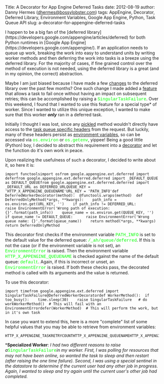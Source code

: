 Title: A Decorator for App Engine Deferred Tasks
date: 2012-08-19
author: Danny Hermes (dhermes@bossylobster.com)
tags: AppEngine, Decorator, Deferred Library, Environment Variables, Google App Engine, Python, Task Queue API
slug: a-decorator-for-appengine-deferred-tasks

<p>
I happen to be a big fan of the [deferred
library](https://developers.google.com/appengine/articles/deferred) for
both Python runtimes in [Google App
Engine](https://developers.google.com/appengine/). If an application
needs to queue up work, breaking the work into easy to understand units
by writing worker methods and then deferring the work into tasks is a
breeze using the deferred library. For the majority of cases, if fine
grained control over the method of execution is not needed, using the
deferred library is a great (and in my opinion, the correct)
abstraction.  
  
Maybe I am just biased because I have made a few
[changes](http://blog.bossylobster.com/2012/03/where-have-i-been.html)
to the deferred library over the past few months? One such change I made
added a
[feature](http://code.google.com/p/googleappengine/issues/detail?id=6412)
that allows a task to fail once without having an impact on subsequent
retries; this can be accomplished by raising a <span
style="color: lime; font-family: Courier New, Courier, monospace;">SingularTaskFailure</span>.
Over this weekend, I found that I wanted to use this feature for a
special type\* of worker. Since I wanted to utilize this unique
exception, I wanted to make sure that this worker ***only*** ran in a
deferred task.  
  
Initially I thought I was lost, since any
[pickled](http://docs.python.org/library/pickle.html) method wouldn't
directly have access to the [task queue specific
headers](https://developers.google.com/appengine/docs/python/taskqueue/overview-push#Task_Request_Headers) from
the request. But luckily, many of these headers persist as [environment
variables](http://en.wikipedia.org/wiki/Environment_variable), so can be
accessed via <span
style="color: lime; font-family: Courier New, Courier, monospace;">os.environ</span>
or <span
style="color: lime; font-family: Courier New, Courier, monospace;">os.getenv</span>,
yippee! Being a good little (Python) boy, I decided to abstract this
requirement into a
[decorator](http://stackoverflow.com/questions/739654/understanding-python-decorators#1594484)
and let the function do it's own work in peace.  
  
Upon realizing the usefulness of such a decorator, I decided to write
about it, so here it is:  

~~~~ {.prettyprint style="background-color: white;"}
import functoolsimport osfrom google.appengine.ext.deferred import deferfrom google.appengine.ext.deferred.deferred import _DEFAULT_QUEUE as DEFAULT_QUEUEfrom google.appengine.ext.deferred.deferred import _DEFAULT_URL as DEFERRED_URLQUEUE_KEY = 'HTTP_X_APPENGINE_QUEUENAME'URL_KEY = 'PATH_INFO'def DeferredWorkerDecorator(method):  @functools.wraps(method)  def DeferredOnlyMethod(*args, **kwargs):    path_info = os.environ.get(URL_KEY, '')    if path_info != DEFERRED_URL:      raise EnvironmentError('Wrong path of execution: {}'.format(path_info))    queue_name = os.environ.get(QUEUE_KEY, '')    if queue_name != DEFAULT_QUEUE:      raise EnvironmentError('Wrong queue name: {}'.format(queue_name))    return method(*args, **kwargs)  return DeferredOnlyMethod
~~~~

This decorator first checks if the environment variable <span
style="color: lime; font-family: Courier New, Courier, monospace;">PATH\_INFO</span>
is set to the default value for the deferred queue: <span
style="color: lime; font-family: Courier New, Courier, monospace;">/\_ah/queue/deferred</span>.
If this is not the case (or if the environment variable is not set), an
<span
style="color: lime; font-family: Courier New, Courier, monospace;">EnvironmentError</span>
is raised. Then the environment variable <span
style="color: lime; font-family: Courier New, Courier, monospace;">HTTP\_X\_APPENGINE\_QUEUENAME</span>
is checked against the name of the default queue: <span
style="color: lime; font-family: Courier New, Courier, monospace;">default</span>.
Again, if this is incorrect or unset, an <span
style="color: lime; font-family: Courier New, Courier, monospace;">EnvironmentError</span> is
raised. If both these checks pass, the decorated method is called with
its arguments and the value is returned.  
  
To use this decorator:  

~~~~ {.prettyprint style="background-color: white;"}
import timefrom google.appengine.ext.deferred import SingularTaskFailure@DeferredWorkerDecoratordef WorkerMethod():  if too_busy():    time.sleep(30)    raise SingularTaskFailure   # do workWorkerMethod()  # This will fail with an EnvironmentErrordefer(WorkerMethod)  # This will perform the work, but in it's own task
~~~~

In case you want to extend this, here is a more "complete" list of some
helpful values that you may be able to retrieve from environment
variables:   

~~~~ {.prettyprint style="background-color: white;"}
HTTP_X_APPENGINE_TASKRETRYCOUNTHTTP_X_APPENGINE_QUEUENAMEHTTP_X_APPENGINE_TASKNAMEHTTP_X_APPENGINE_TASKEXECUTIONCOUNTHTTP_X_APPENGINE_TASKETAHTTP_X_APPENGINE_COUNTRYHTTP_X_APPENGINE_CURRENT_NAMESPACEPATH_INFO
~~~~

  
\***Specialized Worker**: *I had two different reasons to raise a*<span
style="color: lime; font-family: Courier New, Courier, monospace;">SingularTaskFailure</span>*in
my worker. First, I was polling for resources that may not have been
online, so wanted the task to sleep and then restart (after raising the
one time failure). Second, I was using a special sentinel in the
datastore to determine if the current user had any other job in
progress. Again, I wanted to sleep and try again until the current
user's other job had completed.*

</p>

